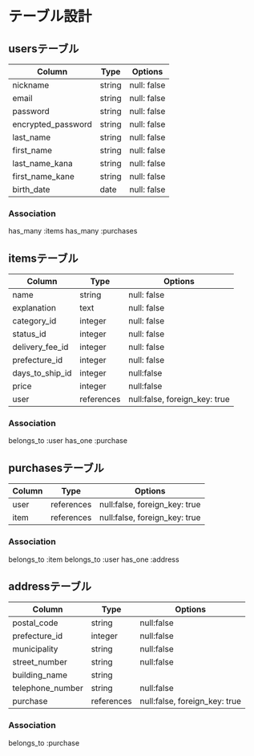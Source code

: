 # テーブル設計

## usersテーブル

|     Column         |  Type  |  Options    |
|--------------------|--------|-------------|
| nickname           | string | null: false |
| email              | string | null: false |
| password           | string | null: false |
| encrypted_password | string | null: false |
| last_name          | string | null: false |
| first_name         | string | null: false |
| last_name_kana     | string | null: false |
| first_name_kane    | string | null: false |
| birth_date         | date   | null: false |


### Association
has_many :items
has_many :purchases


## itemsテーブル

|      Column        |    Type    |      Options                  |
|--------------------|------------|-------------------------------|
| name               | string     | null: false                   |
| explanation        | text       | null: false                   |
| category_id        | integer    | null: false                   |
| status_id          | integer    | null: false                   |
| delivery_fee_id    | integer    | null: false                   |
| prefecture_id      | integer    | null: false                   |
| days_to_ship_id    | integer    | null:false                    | 
| price              | integer    | null:false                    | 
| user               | references | null:false, foreign_key: true |


### Association
belongs_to :user
has_one :purchase


## purchasesテーブル

|   Column   |    Type    |          Options              |
|------------|------------|-------------------------------|
| user       | references | null:false, foreign_key: true |
| item       | references | null:false, foreign_key: true |



### Association
belongs_to :item
belongs_to :user
has_one :address

## addressテーブル

|    Column        |    Type    |          Options             |
|------------------|------------|------------------------------|
| postal_code      | string     | null:false                   |
| prefecture_id    | integer    | null:false                   |
| municipality     | string     | null:false                   |
| street_number    | string     | null:false                   |
| building_name    | string     |                              |
| telephone_number | string     | null:false                   |
| purchase         | references | null:false, foreign_key: true|


### Association
belongs_to :purchase